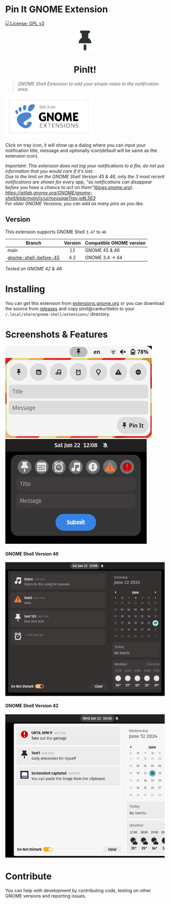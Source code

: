 # Pin It GNOME Extension
 [![License: GPL v3](https://img.shields.io/badge/License-GPLv3-blue.svg)](https://www.gnu.org/licenses/gpl-3.0)
 <br>


 <p align="center">
  <img height="64" width="64"  src="resources/pinit-ext-icon.png">
</p>

<h1 align="center">
  PinIt!
</h1>

> _GNOME Shell Extension to add your simple notes to the notification area._ 

[<img src="/resources/get_it_on_gnome_extensions.png"
     alt="Get it on GNOME Extensions"
     height="128">](https://extensions.gnome.org/extension/7083/pin-it/)

 
Click on tray icon, it will show up a dialog where you can input your notification title, message and optionally icon(default will be same as the extension icon).

_Important: This extension does not log your notifications to a file; do not put information that you would care if it's lost._
<br>
_Due to the limit on the GNOME Shell Version 45 & 46, only the 3 most recent notifications are shown for every app, "so notifications can disappear before you have a chance to act on them"([blogs.gnome.org](https://blogs.gnome.org/shell-dev/2024/04/23/notifications-46-and-beyond/#A-single-messy-list)).<br>
https://gitlab.gnome.org/GNOME/gnome-shell/blob/main/js/ui/messageTray.js#L563
<br>
For older GNOME Versions; you can add as many pins as you like._

## Version

This extension supports GNOME Shell `3.4?` to `46`

|Branch                   |Version|Compatible GNOME version|
|-------------------------|:-----:|------------------------|
| main                    |    12 | GNOME 45 & 46          |
| [gnome-shell-before-45](https://github.com/cankurttekin/PinIt-Gnome-Extension/tree/gnome-shell-before-45)   |  4.2  | GNOME 3.4 -> 44        |

_Tested on GNOME 42 & 46._

# Installing
You can get this extension from [extensions.gnome.org](https://extensions.gnome.org/extension/7083/pin-it/) or you can download the source from [releases](https://github.com/cankurttekin/PinIt-Gnome-Extension/releases) and copy pinit@cankurttekin to your `/.local/share/gnome-shell/extensions/` directory.

# Screenshots & Features
![Screenshot_2](/screenshots/dialog.png)
![Screenshot_5](/screenshots/dialogdark.png)
<br>
#### GNOME Shell Version 46
![Screenshot_3](/screenshots/notifications.png)
<br>
#### GNOME Shell Version 42
![Screenshot_4](/screenshots/notificationsg42.png)
<br>

# Contribute
You can help with development by contributing code, testing on other GNOME versions and reporting issues.
